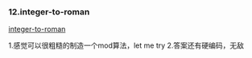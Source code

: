 ### 12.integer-to-roman
[integer-to-roman](https://leetcode.cn/problems/integer-to-roman/)

1.感觉可以很粗糙的制造一个mod算法，let me try
2.答案还有硬编码，无敌